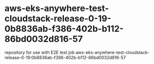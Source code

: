 # aws-eks-anywhere-test-cloudstack-release-0-19-0b8836ab-f386-402b-b112-86bd0032d816-57
repository for use with E2E test job aws-eks-anywhere-test-cloudstack-release-0-19:0b8836ab-f386-402b-b112-86bd0032d816-57
